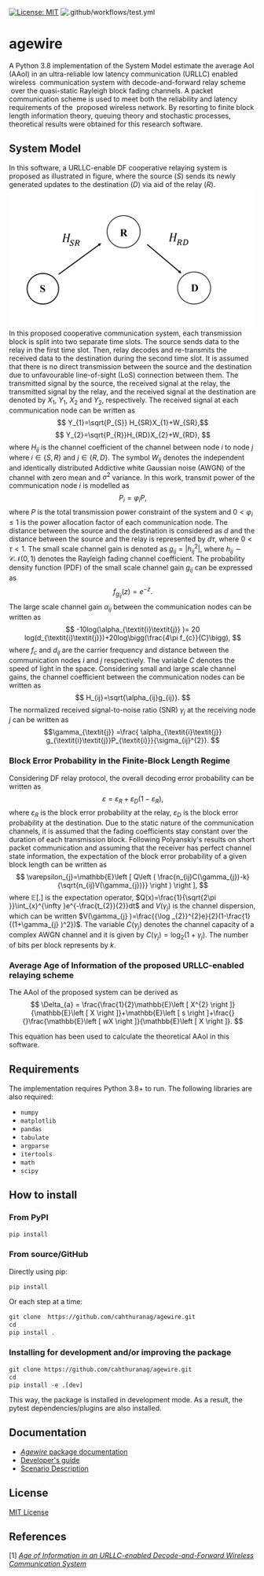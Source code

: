 [![License: MIT](https://img.shields.io/badge/License-MIT-yellow.svg)](https://github.com/cahthuranag/Agewire/blob/3000891c482e715b3006264a88dfcf4ed4aedc7c/LICENSE)
![.github/workflows/test.yml](https://github.com/github/docs/actions/workflows/test.yml/badge.svg)
# agewire
A Python 3.8 implementation of the System Model estimate the average AoI (AAoI) in an ultra-reliable low latency communication (URLLC) enabled wireless  communication system with decode-and-forward relay scheme  over the quasi-static Rayleigh block fading channels. A packet communication scheme is used to meet both the reliability and latency requirements of the  proposed wireless network. By resorting to finite block length information theory, queuing theory and stochastic processes, theoretical results were obtained for this research software.
## System Model
In this software,  a URLLC-enable DF cooperative relaying system is proposed as illustrated in figure, where the source $(S)$ sends its newly generated updates to the destination $(D)$ via aid of the relay $(R)$. 
![System model.](/figures/Fig1.png) 
In this proposed cooperative communication system, each transmission block is split into two separate time slots. The source sends data to the relay in the first time slot. Then, relay decodes and re-transmits the received data to the destination during the second time slot. It is assumed that there is no direct transmission between the source and the destination due to unfavourable line-of-sight (LoS) connection between them. The transmitted signal by the source, the received signal at the relay, the transmitted signal by the relay, and the received signal at the destination are denoted by $X_{1}$, $Y_{1}$, $X_{2}$ and $Y_{2}$, respectively. The received signal at each communication node can be written as
$$ Y_{1}=\sqrt{P_{S}} H_{SR}X_{1}+W_{SR},$$
$$ Y_{2}=\sqrt{P_{R}}H_{RD}X_{2}+W_{RD}, $$
where $H_{ij}$ is the channel coefficient of the channel between node $i$ to node $j$ where  $i\in \left \{ S,R \right \}$ and $j\in \left \{ R,D \right \}$. The symbol $W_{ij}$ denotes the independent and identically distributed Addictive white Gaussian noise (AWGN) of the channel with zero mean and $\sigma^2$ variance. In this work, transmit power of the communication node $i$ is modelled as 
$$P_{i} = \varphi_{i}P,$$
where $P$ is the total transmission power constraint of the system and $0<\varphi_{i}\leq 1$ is the power allocation factor of each communication node. The distance between the source and the destination is considered  as $d$ and the distance between the source and the relay is represented by $d\tau$, where $0<\tau<1$. The small scale channel gain is denoted as $g_{ij}=|h_{ij}^2|$, where $h_{ij} \sim\mathcal{C}\mathcal{N}(0,1)$ denotes the Rayleigh fading channel coefficient. The probability density function (PDF) of the small scale channel gain $g_{ij}$ can be expressed as 
$$ f_{g_{ij}}(z)=e^{-z}.$$
The large scale channel gain $\alpha_{ij}$ between the communication nodes can be written as 
$$ -10log(\alpha_{\textit{i}\textit{j}} )= 20 log(d_{\textit{i}\textit{j}})+20log\bigg(\frac{4\pi f_{c}}{C}\bigg), $$
where $f_{c}$ and $d_{ij}$ are the carrier frequency and distance between the communication nodes $i$ and $j$ respectively. The variable $C$ denotes the speed of light in the space. Considering small and large scale channel gains, the channel coefficient between the communication nodes can be written as
$$
    H_{ij}=\sqrt{\alpha_{ij}g_{ij}}.
$$
The normalized received signal-to-noise ratio (SNR) $\gamma_{j}$ at the receiving node $j$ can be written as
 $$\gamma_{\textit{j}} =\frac{ \alpha_{\textit{i}\textit{j}} g_{\textit{i}\textit{j}}P_{\textit{i}}}{\sigma_{ij}^{2}}. $$
### Block Error Probability in the Finite-Block Length Regime
Considering DF relay protocol, the overall decoding error probability can be written as
 $$ \varepsilon =\varepsilon _{R}+\varepsilon _{D}(1-\varepsilon _{R}), $$
where $\varepsilon _{R}$ is the block error probability at the relay, $\varepsilon _{D}$ is the block error probability at the destination. Due to the static nature of the communication channels, it is assumed that the fading coefficients stay constant over the duration of each transmission block. Following Polyanskiy's results on short packet communication and assuming that the receiver has perfect channel state information, the expectation of the block error probability of a given block length can be written as
$$ \varepsilon_{j}=\mathbb{E}\left [ Q\left ( \frac{n_{ij}C(\gamma_{j})-k}{\sqrt{n_{ij}V(\gamma_{j})}} \right ) \right ], $$
where  $\mathbb{E}\left [ . \right ]$ is the expectation operator, $Q(x)=\frac{1}{\sqrt{2\pi }}\int_{x}^{\infty }e^{-\frac{t_{2}}{2}}dt$ and $V(\gamma_{\textit{j}})$ is the  channel dispersion, which can be written $V(\gamma_{j} )=\frac{{\log _{2}}^{2}e}{2}(1-\frac{1}{(1+\gamma_{j} )^2})$. The variable $C(\gamma_{j})$ denotes the channel capacity of a complex AWGN channel and it is given by $C(\gamma_{j})=\log _{2}(1+\gamma_{j})$. The number of bits per block represents by $k$.
### Average Age of Information of the proposed URLLC-enabled relaying scheme
The AAoI of the proposed system can be derived as 
$$ \Delta_{a} = \frac{\frac{1}{2}\mathbb{E}\left [ X^{2} \right ]}{\mathbb{E}\left [ X \right ]}+\mathbb{E}\left [ s \right ]+\frac{}{}\frac{\mathbb{E}\left [ wX \right ]}{\mathbb{E}\left [ X \right ]}. $$

This equation has been used to calculate the theoretical AAoI in this software.

## Requirements

The implementation requires Python 3.8+ to run.
The following libraries are also required:

- `numpy`
- `matplotlib`
- `pandas`
- `tabulate`
- `argparse`
- `itertools`
- `math`
- `scipy`

## How to install

### From PyPI

```
pip install 
```

### From source/GitHub

Directly using pip:

```
pip install 
```

Or each step at a time:

```
git clone  https://github.com/cahthuranag/agewire.git
cd 
pip install .
```

### Installing for development and/or improving the package

```
git clone https://github.com/cahthuranag/agewire.git
cd 
pip install -e .[dev]
```

This way, the package is installed in development mode. As a result, the pytest dependencies/plugins are also installed.

## Documentation

* [*Agewire* package documentation]()
* [Developer's guide]()
* [Scenario Description]()

## License

[MIT License](LICENSE)
## References

[1] [*Age of Information in an URLLC-enabled Decode-and-Forward Wireless Communication System*](https://ieeexplore.ieee.org/document/9449007)
